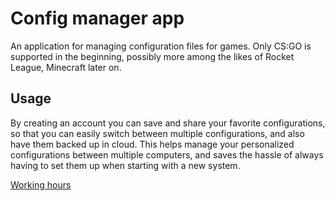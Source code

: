 # Config manager app

An application for managing configuration files for games. Only CS:GO is supported in the beginning, possibly more among the likes of Rocket League, Minecraft later on.

## Usage

By creating an account you can save and share your favorite configurations, so that you can easily switch between multiple configurations, and also have them backed up in cloud. This helps manage your personalized configurations between multiple computers, and saves the hassle of always having to set them up when starting with a new system.

[Working hours](docs/working-hours.md)
